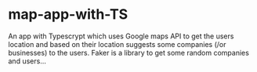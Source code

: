 # map-app-with-TS
An app with Typescrypt which uses Google maps API to get the users location and based on their location suggests some companies (/or businesses) to the users. Faker is a library to get some random companies and users...
